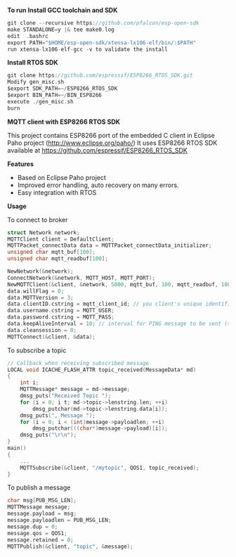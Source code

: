 **To run Install GCC toolchain and SDK**
```c
git clone --recursive https://github.com/pfalcon/esp-open-sdk
make STANDALONE=y |& tee make0.log
edit  .bashrc
export PATH="$HOME/esp-open-sdk/xtensa-lx106-elf/bin/:$PATH"
run xtensa-lx106-elf-gcc -v to validate the install
```

**Install RTOS SDK**
```c
git clone https://github.com/espressif/ESP8266_RTOS_SDK.git
Modify gen_misc.sh
$export SDK_PATH=~/ESP8266_RTOS_SDK
$export BIN_PATH=~/BIN_ESP8266
execute ./gen_misc.sh
burn
```

**MQTT client with ESP8266 RTOS SDK**

This project contains ESP8266 port of the embedded C client in Eclipse Paho project (http://www.eclipse.org/paho/) 
It uses ESP8266 RTOS SDK available at https://github.com/espressif/ESP8266_RTOS_SDK

**Features**
* Based on Eclipse Paho project
* Improved error handling, auto recovery on many errors.
* Easy integration with RTOS

**Usage**

To connect to broker
```c
struct Network network;
MQTTClient client = DefaultClient;
MQTTPacket_connectData data = MQTTPacket_connectData_initializer;
unsigned char mqtt_buf[100];
unsigned char mqtt_readbuf[100];

NewNetwork(&network);
ConnectNetwork(&network, MQTT_HOST, MQTT_PORT);
NewMQTTClient(&client, &network, 5000, mqtt_buf, 100, mqtt_readbuf, 100);
data.willFlag = 0;
data.MQTTVersion = 3;
data.clientID.cstring = mqtt_client_id; // you client's unique identifier
data.username.cstring = MQTT_USER;
data.password.cstring = MQTT_PASS;
data.keepAliveInterval = 10; // interval for PING message to be sent (seconds)
data.cleansession = 0;
MQTTConnect(&client, &data);
```

To subscribe a topic
```c
// Callback when receiving subscribed message
LOCAL void ICACHE_FLASH_ATTR topic_received(MessageData* md)
{
    int i;
    MQTTMessage* message = md->message;
    dmsg_puts("Received Topic ");
    for (i = 0; i t; md->topic->lenstring.len; ++i)
        dmsg_putchar(md->topic->lenstring.data[i]);
    dmsg_puts(", Message ");
    for (i = 0; i < (int)message->payloadlen; ++i)
        dmsg_putchar(((char*)message->payload)[i]);
    dmsg_puts("\r\n");
}
main()
{
    ...
    MQTTSubscribe(&client, "/mytopic", QOS1, topic_received);
}    
```

To publish a message
```c
char msg[PUB_MSG_LEN];
MQTTMessage message;
message.payload = msg;
message.payloadlen = PUB_MSG_LEN;
message.dup = 0;
message.qos = QOS1;
message.retained = 0;
MQTTPublish(&client, "topic", &message);
```

 

